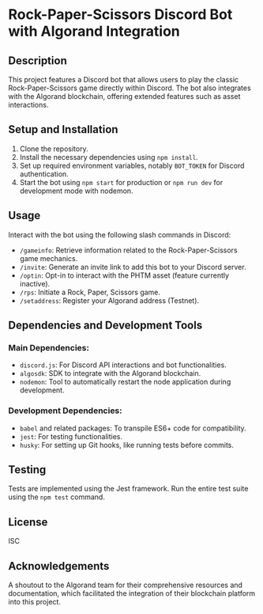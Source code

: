 
# Rock-Paper-Scissors Discord Bot with Algorand Integration

## Description
This project features a Discord bot that allows users to play the classic Rock-Paper-Scissors game directly within Discord. The bot also integrates with the Algorand blockchain, offering extended features such as asset interactions.

## Setup and Installation

1. Clone the repository.
2. Install the necessary dependencies using `npm install`.
3. Set up required environment variables, notably `BOT_TOKEN` for Discord authentication.
4. Start the bot using `npm start` for production or `npm run dev` for development mode with nodemon.

## Usage

Interact with the bot using the following slash commands in Discord:
- `/gameinfo`: Retrieve information related to the Rock-Paper-Scissors game mechanics.
- `/invite`: Generate an invite link to add this bot to your Discord server.
- `/optin`: Opt-in to interact with the PHTM asset (feature currently inactive).
- `/rps`: Initiate a Rock, Paper, Scissors game.
- `/setaddress`: Register your Algorand address (Testnet).

## Dependencies and Development Tools

### Main Dependencies:
- `discord.js`: For Discord API interactions and bot functionalities.
- `algosdk`: SDK to integrate with the Algorand blockchain.
- `nodemon`: Tool to automatically restart the node application during development.

### Development Dependencies:
- `babel` and related packages: To transpile ES6+ code for compatibility.
- `jest`: For testing functionalities.
- `husky`: For setting up Git hooks, like running tests before commits.

## Testing

Tests are implemented using the Jest framework. Run the entire test suite using the `npm test` command.

## License

ISC

## Acknowledgements

A shoutout to the Algorand team for their comprehensive resources and documentation, which facilitated the integration of their blockchain platform into this project.
